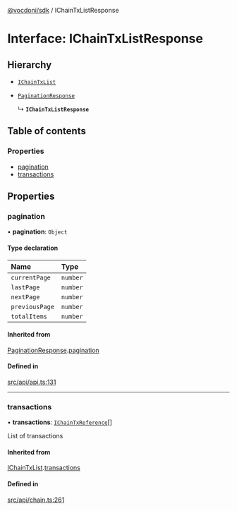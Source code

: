 [@vocdoni/sdk](/sdk) / IChainTxListResponse

# Interface: IChainTxListResponse

## Hierarchy

- [`IChainTxList`](IChainTxList)

- [`PaginationResponse`](PaginationResponse)

  ↳ **`IChainTxListResponse`**

## Table of contents

### Properties

- [pagination](IChainTxListResponse#pagination)
- [transactions](IChainTxListResponse#transactions)

## Properties

### pagination

• **pagination**: `Object`

#### Type declaration

| Name | Type |
| :------ | :------ |
| `currentPage` | `number` |
| `lastPage` | `number` |
| `nextPage` | `number` |
| `previousPage` | `number` |
| `totalItems` | `number` |

#### Inherited from

[PaginationResponse](PaginationResponse.md).[pagination](PaginationResponse#pagination)

#### Defined in

[src/api/api.ts:131](https://github.com/vocdoni/vocdoni-sdk/blob/179c92b4cecfec787d968dc02b519f64ee15c5d3/src/api/api.ts#L131)

___

### transactions

• **transactions**: [`IChainTxReference`](IChainTxReference)[]

List of transactions

#### Inherited from

[IChainTxList](IChainTxList.md).[transactions](IChainTxList#transactions)

#### Defined in

[src/api/chain.ts:261](https://github.com/vocdoni/vocdoni-sdk/blob/179c92b4cecfec787d968dc02b519f64ee15c5d3/src/api/chain.ts#L261)
